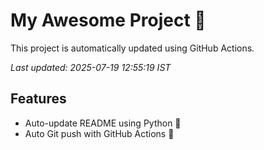# My Awesome Project 🚀

This project is automatically updated using GitHub Actions.

_Last updated: 2025-07-19 12:55:19 IST_

## Features
- Auto-update README using Python 🐍
- Auto Git push with GitHub Actions 🤖
